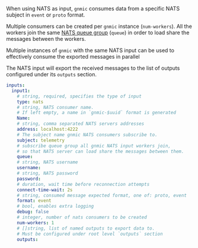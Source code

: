 When using NATS as input, `gnmic` consumes data from a specific NATS subject in `event` or `proto` format.

Multiple consumers can be created per `gnmic` instance (`num-workers`).
All the workers join the same [NATS queue group](https://docs.nats.io/nats-concepts/queue) (`queue`) in order to load share the messages between the workers.

Multiple instances of `gnmic` with the same NATS input can be used to effectively consume the exported messages in parallel

The NATS input will export the received messages to the list of outputs configured under its `outputs` section.

```yaml
inputs:
  input1:
    # string, required, specifies the type of input
    type: nats 
    # string, NATS consumer name. 
    # If left empty, a name in `gnmic-$uuid` format is generated
    Name:
    # string, comma separated NATS servers addresses
    address: localhost:4222
    # The subject name gnmic NATS consumers subscribe to.
    subject: telemetry 
    # subscribe queue group all gnmic NATS input workers join, 
    # so that NATS server can load share the messages between them.
    queue: 
    # string, NATS username
    username: 
    # string, NATS password  
    password: 
    # duration, wait time before reconnection attempts
    connect-time-wait: 2s 
    # string, consumed message expected format, one of: proto, event
    format: event 
    # bool, enables extra logging
    debug: false
    # integer, number of nats consumers to be created
    num-workers: 1
    # []string, list of named outputs to export data to. 
    # Must be configured under root level `outputs` section
    outputs: 
```


